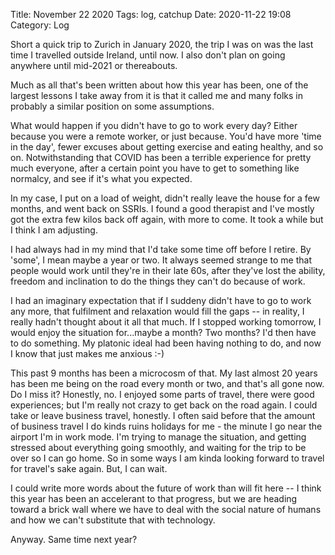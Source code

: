 Title: November 22 2020
Tags: log, catchup
Date: 2020-11-22 19:08
Category: Log 
 
Short a quick trip to Zurich in January 2020, the trip I was on was the last time I travelled outside Ireland, until now. I also don't plan on going anywhere until mid-2021 or thereabouts.

Much as all that's been written about how this year has been, one of the largest lessons I take away from it is that it called me and many folks in probably a similar position on some assumptions.

What would happen if you didn't have to go to work every day? Either because you were a remote worker, or just because. You'd have more 'time in the day', fewer excuses about getting exercise and eating healthy, and so on. Notwithstanding that COVID has been a terrible experience for pretty much everyone, after a certain point you have to get to something like normalcy, and see if it's what you expected.

In my case, I put on a load of weight, didn't really leave the house for a few months, and went back on SSRIs. I found a good therapist and I've mostly got the extra few kilos back off again, with more to come. It took a while but I think I am adjusting. 

I had always had in my mind that I'd take some time off before I retire. By 'some', I mean maybe a year or two. It always seemed strange to me that people would work until they're in their late 60s, after they've lost the ability, freedom and inclination to do the things they can't do because of work. 

I had an imaginary expectation that if I suddeny didn't have to go to work any more, that fulfilment and relaxation would fill the gaps -- in reality, I really hadn't thought about it all that much. If I stopped working tomorrow, I would enjoy the situation for...maybe a month? Two months? I'd then have to do something. My platonic ideal had been having nothing to do, and now I know that just makes me anxious :-)

This past 9 months has been a microcosm of that. My last almost 20 years has been me being on the road every month or two, and that's all gone now. Do I miss it? Honestly, no. I enjoyed some parts of travel, there were good experiences; but I'm really not crazy to get back on the road again. I could take or leave business travel, honestly. I often said before that the amount of business travel I do kinds ruins holidays for me - the minute I go near the airport I'm in work mode. I'm trying to manage the situation, and getting stressed about everything going smoothly, and waiting for the trip to be over so I can go home. So in some ways I am kinda looking forward to travel for travel's sake again. But, I can wait.

I could write more words about the future of work than will fit here -- I think this year has been an accelerant to that progress, but we are heading toward a brick wall where we have to deal with the social nature of humans and how we can't substitute that with technology.

Anyway. Same time next year?
